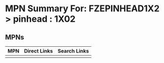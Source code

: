 



# MPN Summary For: FZEPINHEAD1X2 > pinhead : 1X02

## MPNs
  

|MPN|Direct Links|Search Links|
| :--- | :--- | :--- |
||||
